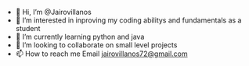 - 👋 Hi, I’m @Jairovillanos
- 👀 I’m interested in inproving my coding abilitys and fundamentals as a student 
- 🌱 I’m currently learning python and java 
- 💞️ I’m looking to collaborate on small level projects 
- 📫 How to reach me Email jairovillanos72@gmail.com

<!---
Jairovillanos/Jairovillanos is a ✨ special ✨ repository because its `README.md` (this file) appears on your GitHub profile.
You can click the Preview link to take a look at your changes.
--->
